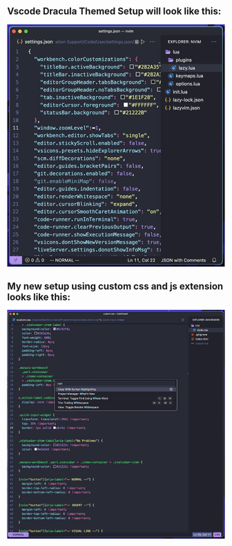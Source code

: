 ## Vscode Dracula Themed Setup will look like this: 
![Picture of my setup](vscode.setup.jpg)

## My new setup using custom css and js extension looks like this:
![Picture of my new updated setup](vscode-custom-css.jpg)
